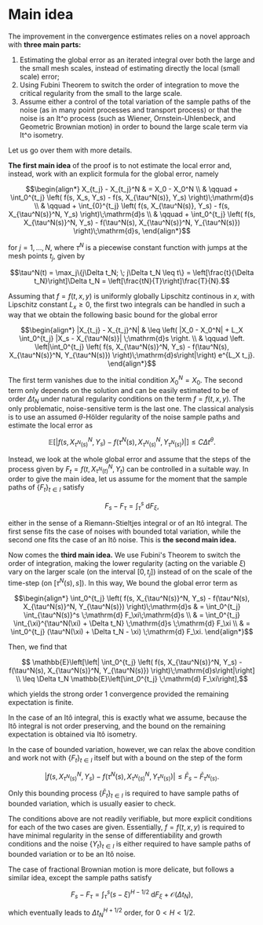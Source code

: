 # Main idea

The improvement in the convergence estimates relies on a novel approach with **three main parts:**

1. Estimating the global error as an iterated integral over both the large and the small mesh scales, instead of estimating directly the local (small scale) error;
2. Using Fubini Theorem to switch the order of integration to move the critical regularity from the small to the large scale.
3. Assume either a control of the total variation of the sample paths of the noise (as in many point processes and transport process) or that the noise is an It\^o process (such as Wiener, Ornstein-Uhlenbeck, and Geometric Brownian motion) in order to bound the large scale term via It\^o isometry.

Let us go over them with more details.

**The first main idea** of the proof is to not estimate the local error and, instead, work with an explicit formula for the global error, namely
```math
\begin{align*}
    X_{t_j} - X_{t_j}^N & = X_0 - X_0^N \\
    & \qquad + \int_0^{t_j} \left( f(s, X_s, Y_s) - f(s, X_{\tau^N(s)}, Y_s) \right)\;\mathrm{d}s  \\ 
    & \qquad + \int_{0}^{t_j} \left( f(s, X_{\tau^N(s)}, Y_s) - f(s, X_{\tau^N(s)}^N, Y_s) \right)\;\mathrm{d}s \\
    & \qquad + \int_0^{t_j} \left( f(s, X_{\tau^N(s)}^N, Y_s) - f(\tau^N(s), X_{\tau^N(s)}^N, Y_{\tau^N(s)}) \right)\;\mathrm{d}s,
\end{align*}
```
for $j = 1, \ldots, N,$ where $\tau^N$ is a piecewise constant function with jumps at the mesh points $t_j$, given by
```math
\tau^N(t) = \max_j\{j\Delta t_N; \; j\Delta t_N \leq t\} = \left[\frac{t}{\Delta t_N}\right]\Delta t_N = \left[\frac{tN}{T}\right]\frac{T}{N}.
```

Assuming that $f=f(t, x, y)$ is uniformly globally Lipschitz continous in $x$, with Lipschitz constant $L_x\geq 0$, the first two integrals can be handled in such a way that we obtain the following basic bound for the global error
```math
\begin{align*}
    |X_{t_j} - X_{t_j}^N| & \leq \left( |X_0 - X_0^N| + L_X \int_0^{t_j} |X_s - X_{\tau^N(s)}| \;\mathrm{d}s \right. \\
    & \qquad \left. \left|\int_0^{t_j} \left( f(s, X_{\tau^N(s)}^N, Y_s) - f(\tau^N(s), X_{\tau^N(s)}^N, Y_{\tau^N(s)}) \right)\;\mathrm{d}s\right|\right) e^{L_X t_j}.
\end{align*}
```

The first term vanishes due to the initial condition $X_0^N = X_0$. The second term only depends on the solution and can be easily estimated to be of order $\Delta t_N$ under natural regularity conditions on the term $f=f(t, x, y)$. The only problematic, noise-sensitive term is the last one. The classical analysis is to use an assumed $\theta$-Hölder regularity of the noise sample paths and estimate the local error as
```math
    \mathbb{E}\left[\left|f(s, X_{\tau^N(s)}^N, Y_s) - f(\tau^N(s), X_{\tau^N(s)}^N, Y_{\tau^N(s)})\right|\right] \leq C\Delta t^{\theta}.
```

Instead, we look at the whole global error and assume that the steps of the process given by $F_t = f(t, X_{\tau^N(t)}^N, Y_t)$ can be controlled in a suitable way. In order to give the main idea, let us assume for the moment that the sample paths of $\{F_t\}_{t\in I}$ satisfy
```math
    F_s - F_\tau = \int_\tau^s \;\mathrm{d}F_\xi,
```
either in the sense of a Riemann-Stieltjes integral or of an Itô integral. The first sense fits the case of noises with bounded total variation, while the second one fits the case of an Itô noise. This is **the second main idea.**

Now comes the **third main idea.** We use Fubini's Theorem to switch the order of integration, making the lower regularity (acting on the variable $\xi$) vary on the larger scale (on the interval $[0, t_j]$) instead of on the scale of the time-step (on $[\tau^N(s), s]$). In this way, We bound the global error term as
```math
\begin{align*}
    \int_0^{t_j} \left( f(s, X_{\tau^N(s)}^N, Y_s) - f(\tau^N(s), X_{\tau^N(s)}^N, Y_{\tau^N(s)}) \right)\;\mathrm{d}s & = \int_0^{t_j} \int_{\tau^N(s)}^s \;\mathrm{d}  F_\xi\;\mathrm{d}s \\
    & = \int_0^{t_j} \int_{\xi}^{\tau^N(\xi) + \Delta t_N} \;\mathrm{d}s \;\mathrm{d} F_\xi \\
    & = \int_0^{t_j} (\tau^N(\xi) + \Delta t_N - \xi) \;\mathrm{d} F_\xi.
\end{align*}
```

Then, we find that
```math
    \mathbb{E}\left[\left| \int_0^{t_j} \left( f(s, X_{\tau^N(s)}^N, Y_s) - f(\tau^N(s), X_{\tau^N(s)}^N, Y_{\tau^N(s)}) \right)\;\mathrm{d}s\right|\right] \\
    \leq \Delta t_N \mathbb{E}\left[\int_0^{t_j} \;\mathrm{d} F_\xi\right],
```
which yields the strong order 1 convergence provided the remaining expectation is finite.

In the case of an Itô integral, this is exactly what we assume, because the Itô integral is not order preserving, and the bound on the remaining expectation is obtained via Itô isometry.

In the case of bounded variation, however, we can relax the above condition and work not with $\{F_t\}_{t\in I}$ itself but with a bound on the step of the form
```math
    |f(s, X_{\tau^N(s)}^N, Y_s) - f(\tau^N(s), X_{\tau^N(s)}^N, Y_{\tau^N(s)})| \leq \bar F_s - \bar F_{\tau^N(s)}.
```
Only this bounding process $\{\bar F_t\}_{t\in I}$ is required to have sample paths of bounded variation, which is usually easier to check.

The conditions above are not readily verifiable, but more explicit conditions for each of the two cases are given. Essentially, $f=f(t, x, y)$ is required to have minimal regularity in the sense of differentiability and growth conditions and the noise $\{Y_t\}_{t\in I}$ is either required to have sample paths of bounded variation or to be an Itô noise.

The case of fractional Brownian motion is more delicate, but follows a similar idea, except the sample paths satisfy
```math
    F_s - F_\tau = \int_\tau^s (s - \xi)^{H-1/2}\;\mathrm{d}F_\xi + \mathcal{O}(\Delta t_N),
```
which eventually leads to $\Delta t_N^{H + 1/2}$ order, for $0 < H < 1/2.$
